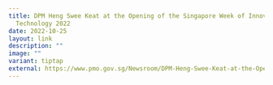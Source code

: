 ```yaml
---
title: DPM Heng Swee Keat at the Opening of the Singapore Week of Innovation and
  Technology 2022
date: 2022-10-25
layout: link
description: ""
image: ""
variant: tiptap
external: https://www.pmo.gov.sg/Newsroom/DPM-Heng-Swee-Keat-at-the-Opening-of-the-Singapore-Week-of-Innovation-and-Technology-2022
---
```


